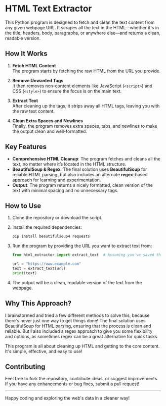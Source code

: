 # HTML Text Extractor

This Python program is designed to fetch and clean the text content from any given webpage URL. It scrapes all the text in the HTML—whether it's in the title, headers, body, paragraphs, or anywhere else—and returns a clean, readable version.

## How It Works

1. **Fetch HTML Content**  
   The program starts by fetching the raw HTML from the URL you provide.

2. **Remove Unwanted Tags**  
   It then removes non-content elements like JavaScript (`<script>`) and CSS (`<style>`) to ensure the focus is on the main text.

3. **Extract Text**  
   After cleaning up the tags, it strips away all HTML tags, leaving you with the raw text content.

4. **Clean Extra Spaces and Newlines**  
   Finally, the program removes extra spaces, tabs, and newlines to make the output clean and well-formatted.

## Key Features

- **Comprehensive HTML Cleanup**: The program fetches and cleans all the text, no matter where it’s located in the HTML structure.
- **BeautifulSoup & Regex**: The final solution uses **BeautifulSoup** for reliable HTML parsing, but also includes an alternate **regex**-based approach for learning and experimentation.
- **Output**: The program returns a nicely formatted, clean version of the text with minimal spacing and no unnecessary tags.

## How to Use

1. Clone the repository or download the script.
2. Install the required dependencies:
    ```bash
    pip install beautifulsoup4 requests
    ```
3. Run the program by providing the URL you want to extract text from:
    ```python
    from html_extractor import extract_text  # Assuming you've saved the code as html_extractor.py

    url = "https://www.example.com"
    text = extract_text(url)
    print(text)
    ```

4. The output will be a clean, readable version of the text from the webpage.

## Why This Approach?

I brainstormed and tried a few different methods to solve this, because there's never just one way to get things done! The final solution uses BeautifulSoup for HTML parsing, ensuring that the process is clean and reliable. But I also included a regex approach to give you some flexibility and options, as sometimes regex can be a great alternative for quick tasks.

This program is all about cleaning up HTML and getting to the core content. It's simple, effective, and easy to use!

## Contributing

Feel free to fork the repository, contribute ideas, or suggest improvements. If you have any enhancements or bug fixes, submit a pull request!

---

Happy coding and exploring the web's data in a cleaner way!
